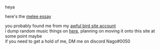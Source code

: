 heya

here's the [melee essay](/essay1)

you probably found me from my [awful bird site account](twitter.com/cisinthiseconomy)  
i dump random music things on [here](instagram.com/theboopbeep), planning on moving it onto this site at some point maybe  
if you need to get a hold of me, DM me on discord Nago#0050  

